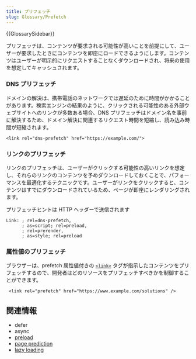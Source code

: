 ```yaml
---
title: プリフェッチ
slug: Glossary/Prefetch
---
```


{{GlossarySidebar}}

プリフェッチは、コンテンツが要求される可能性が高いことを前提にして、ユーザーが要求したときにコンテンツを即座にロードできるようにします。コンテンツはユーザーが明示的にリクエストすることなくダウンロードされ、将来の使用を想定してキャッシュされます。

### DNS プリフェッチ

ドメインの解決は、携帯電話のネットワークでは遅延のために時間がかかることがあります。検索エンジンの結果のように、クリックされる可能性のある外部ウェブサイトへのリンクが多数ある場合、DNS プリフェッチはドメイン名を事前に解決するため、ドメイン解決に関連するリクエスト時間を短縮し、読み込み時間が短縮されます。

```
<link rel="dns-prefetch" href="https://example.com/">
```

### リンクのプリフェッチ

リンクのプリフェッチは、ユーザーがクリックする可能性の高いリンクを想定し、それらのリンクのコンテンツを予めダウンロードしておくことで、パフォーマンスを最適化するテクニックです。ユーザーがリンクをクリックすると、コンテンツはすでにダウンロードされているため、ページが即座にレンダリングされます。

プリフェッチヒントは HTTP ヘッダーで送信されます

```
Link: ; rel=dns-prefetch,
      ; as=script; rel=preload,
      ; rel=prerender,
      ; as=style; rel=preload
```

### 属性値のプリフェッチ

ブラウザーは、prefetch 属性値付きの [`<link>`](/ja/docs/Web/HTML/Element/link) タグが指示したコンテンツをプリフェッチするので、開発者はどのリソースをプリフェッチすべきかを制御することができます。

```
 <link rel="prefetch" href="https://www.example.com/solutions" />
```

## 関連情報

- defer
- async
- [preload](/ja/docs/Web/HTML/Preloading_content)
- [page prediction](/ja/docs/Glossary/Page_prediction)
- [lazy loading](/ja/docs/Learn/Performance/Lazy_loading)
